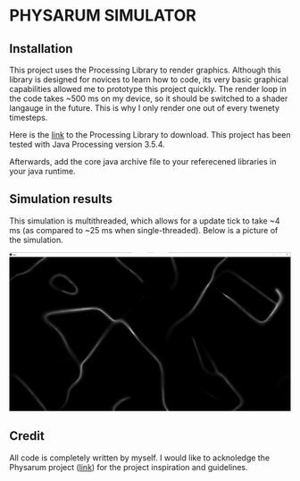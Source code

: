 # PHYSARUM SIMULATOR

## Installation

This project uses the Processing Library to render graphics. Although this library is designed for novices to learn how to code, its very basic graphical capabilities allowed me to prototype this
project quickly. The render loop in the code takes ~500 ms on my device, so it should be switched to a shader langauge in the future. This is why I only render one out of every twenety timesteps. 

Here is the [link](https://processing.org/) to the Processing Library to download. This project has been tested with Java Processing version 3.5.4.

Afterwards, add the core java archive file to your referecened libraries in your java runtime.

## Simulation results

This simulation is multithreaded, which allows for a update tick to take ~4 ms (as compared to ~25 ms when single-threaded). Below is a picture of the simulation.

![Alt text: image of simulation](image.png)

## Credit

All code is completely written by myself. I would like to acknoledge the Physarum project ([link](https://cargocollective.com/sagejenson/physarum)) for the project inspiration and guidelines.
